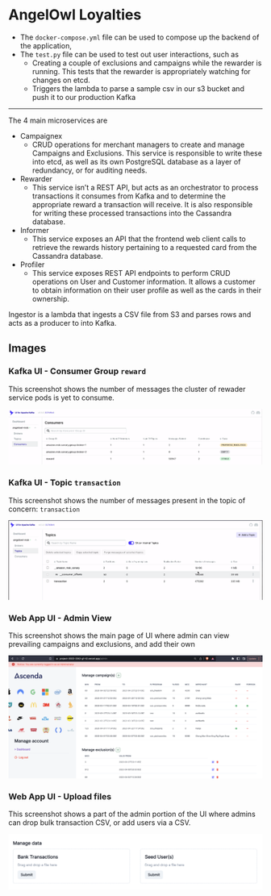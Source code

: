 # AngelOwl Loyalties

- The `docker-compose.yml` file can be used to compose up the backend of the application, 
- The `test.py` file can be used to test out user interactions, such as
    - Creating a couple of exclusions and campaigns while the rewarder is running. This tests that the rewarder is appropriately watching for changes on etcd.
    - Triggers the lambda to parse a sample csv in our s3 bucket and push it to our production Kafka
---
The 4 main microservices are 
- Campaignex
    - CRUD operations for merchant managers to create and manage Campaigns and Exclusions. This service is responsible to write these into etcd, as well as its own PostgreSQL database as a layer of redundancy, or for auditing needs.
- Rewarder
    - This service isn’t a REST API, but acts as an orchestrator to process transactions it consumes from Kafka and to determine the appropriate reward a transaction will receive. It is also responsible for writing these processed transactions into the Cassandra database.
- Informer
    - This service exposes an API that the frontend web client calls to retrieve the rewards history pertaining to a requested card from the Cassandra database.
- Profiler
    - This service exposes REST API endpoints to perform CRUD operations on User and Customer information. It allows a customer to obtain information on their user profile as well as the cards in their ownership.

Ingestor is a lambda that ingests a CSV file from S3 and parses rows and acts as a producer to into Kafka.

## Images

### Kafka UI - Consumer Group `reward`

This screenshot shows the number of messages the cluster of rewader service pods is yet to consume.

![Kafka UI Consumer Screen](docs/kafkaui_consumer.png)

### Kafka UI - Topic `transaction`

This screenshot shows the number of messages present in the topic of concern: `transaction`

![Kafka UI Topic](docs/kafkaui_topic.png)

### Web App UI - Admin View

This screenshot shows the main page of UI where admin can view prevailing campaigns and exclusions, and add their own

![UI Rewards](docs/admin.png)

### Web App UI - Upload files

This screenshot shows a part of the admin portion of the UI where admins can drop bulk transaction CSV, or add users via a CSV.

![UI Rewards](docs/upload.png)